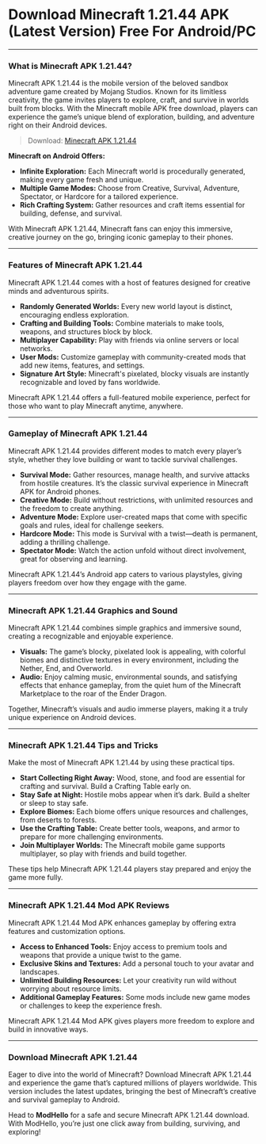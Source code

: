 # Download Minecraft 1.21.44 APK (Latest Version) Free For Android/PC

---

### What is Minecraft APK 1.21.44?

Minecraft APK 1.21.44 is the mobile version of the beloved sandbox adventure game created by Mojang Studios. Known for its limitless creativity, the game invites players to explore, craft, and survive in worlds built from blocks. With the Minecraft mobile APK free download, players can experience the game’s unique blend of exploration, building, and adventure right on their Android devices.

>Download: [Minecraft APK 1.21.44](https://modhello.com/minecraft/)

**Minecraft on Android Offers:**

- **Infinite Exploration:** Each Minecraft world is procedurally generated, making every game fresh and unique.
- **Multiple Game Modes:** Choose from Creative, Survival, Adventure, Spectator, or Hardcore for a tailored experience.
- **Rich Crafting System:** Gather resources and craft items essential for building, defense, and survival.

With Minecraft APK 1.21.44, Minecraft fans can enjoy this immersive, creative journey on the go, bringing iconic gameplay to their phones.

---

### Features of Minecraft APK 1.21.44

Minecraft APK 1.21.44 comes with a host of features designed for creative minds and adventurous spirits.

- **Randomly Generated Worlds:** Every new world layout is distinct, encouraging endless exploration.
- **Crafting and Building Tools:** Combine materials to make tools, weapons, and structures block by block.
- **Multiplayer Capability:** Play with friends via online servers or local networks.
- **User Mods:** Customize gameplay with community-created mods that add new items, features, and settings.
- **Signature Art Style:** Minecraft's pixelated, blocky visuals are instantly recognizable and loved by fans worldwide.

Minecraft APK 1.21.44 offers a full-featured mobile experience, perfect for those who want to play Minecraft anytime, anywhere.

---

### Gameplay of Minecraft APK 1.21.44

Minecraft APK 1.21.44 provides different modes to match every player’s style, whether they love building or want to tackle survival challenges.

- **Survival Mode:** Gather resources, manage health, and survive attacks from hostile creatures. It’s the classic survival experience in Minecraft APK for Android phones.
- **Creative Mode:** Build without restrictions, with unlimited resources and the freedom to create anything.
- **Adventure Mode:** Explore user-created maps that come with specific goals and rules, ideal for challenge seekers.
- **Hardcore Mode:** This mode is Survival with a twist—death is permanent, adding a thrilling challenge.
- **Spectator Mode:** Watch the action unfold without direct involvement, great for observing and learning.

Minecraft APK 1.21.44’s Android app caters to various playstyles, giving players freedom over how they engage with the game.

---

### Minecraft APK 1.21.44 Graphics and Sound

Minecraft APK 1.21.44 combines simple graphics and immersive sound, creating a recognizable and enjoyable experience.

- **Visuals:** The game’s blocky, pixelated look is appealing, with colorful biomes and distinctive textures in every environment, including the Nether, End, and Overworld.
- **Audio:** Enjoy calming music, environmental sounds, and satisfying effects that enhance gameplay, from the quiet hum of the Minecraft Marketplace to the roar of the Ender Dragon.

Together, Minecraft’s visuals and audio immerse players, making it a truly unique experience on Android devices.

---

### Minecraft APK 1.21.44 Tips and Tricks

Make the most of Minecraft APK 1.21.44 by using these practical tips.

- **Start Collecting Right Away:** Wood, stone, and food are essential for crafting and survival. Build a Crafting Table early on.
- **Stay Safe at Night:** Hostile mobs appear when it’s dark. Build a shelter or sleep to stay safe.
- **Explore Biomes:** Each biome offers unique resources and challenges, from deserts to forests.
- **Use the Crafting Table:** Create better tools, weapons, and armor to prepare for more challenging environments.
- **Join Multiplayer Worlds:** The Minecraft mobile game supports multiplayer, so play with friends and build together.

These tips help Minecraft APK 1.21.44 players stay prepared and enjoy the game more fully.

---

### Minecraft APK 1.21.44 Mod APK Reviews

Minecraft APK 1.21.44 Mod APK enhances gameplay by offering extra features and customization options.

- **Access to Enhanced Tools:** Enjoy access to premium tools and weapons that provide a unique twist to the game.
- **Exclusive Skins and Textures:** Add a personal touch to your avatar and landscapes.
- **Unlimited Building Resources:** Let your creativity run wild without worrying about resource limits.
- **Additional Gameplay Features:** Some mods include new game modes or challenges to keep the experience fresh.

Minecraft APK 1.21.44 Mod APK gives players more freedom to explore and build in innovative ways.

---

### Download Minecraft APK 1.21.44

Eager to dive into the world of Minecraft? Download Minecraft APK 1.21.44 and experience the game that’s captured millions of players worldwide. This version includes the latest updates, bringing the best of Minecraft’s creative and survival gameplay to Android.

Head to **ModHello** for a safe and secure Minecraft APK 1.21.44 download. With ModHello, you’re just one click away from building, surviving, and exploring!
